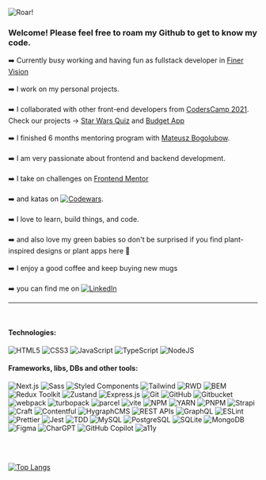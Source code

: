 ![Roar!](https://user-images.githubusercontent.com/46648993/201482022-056c5394-8519-4802-a1c9-928128045b30.jpeg)

### Welcome! Please feel free to roam my Github to get to know my code.

:arrow_right: Currently busy working and having fun as fullstack developer in [Finer Vision](https://finervision.com)<br><br>
:arrow_right: I work on my personal projects. <br><br>
:arrow_right: I collaborated with other front-end developers from [CodersCamp 2021](https://github.com/CodersCamp2021). <br> Check our projects -> [Star Wars Quiz](https://github.com/axseinga/coderscamp_mo_projekt1) and [Budget App](https://github.com/m-ossolinski/coderscamp_2021_spa_project_2)<br><br>
:arrow_right: I finished 6 months mentoring program with [Mateusz Bogolubow](https://devmentor.pl/). <br><br>
:arrow_right: I am very passionate about frontend and backend development. <br><br>
:arrow_right: I take on challenges on [Frontend Mentor](https://www.frontendmentor.io/profile/axseinga) <br><br>
:arrow_right: and katas on [![Codewars](https://img.shields.io/badge/Codewars-B1361E?style=for-the-badge&logo=codewars&logoColor=grey)](https://www.codewars.com/users/axseinga). <br><br>
:arrow_right: I love to learn, build things, and code. <br><br>
:arrow_right: and also love my green babies so don't be surprised if you find plant-inspired designs or plant apps here :green_heart: <br><br>
:arrow_right: I enjoy a good coffee and keep buying new mugs <br><br>
:arrow_right: you can find me on [![LinkedIn](https://img.shields.io/badge/linkedin-%230077B5.svg?style=for-the-badge&logo=linkedin&logoColor=white)](https://www.linkedin.com/in/agnieszka-urbanowicz-051147151/)

---

<br>

#### Technologies: <br>
![HTML5](https://img.shields.io/badge/html5-%23E34F26.svg?style=for-the-badge&logo=html5&logoColor=white)
![CSS3](https://img.shields.io/badge/css3-%231572B6.svg?style=for-the-badge&logo=css3&logoColor=white)
![JavaScript](https://img.shields.io/badge/javascript-%23323330.svg?style=for-the-badge&logo=javascript&logoColor=%23F7DF1E)
![TypeScript](https://img.shields.io/badge/typescript-%23007ACC.svg?style=for-the-badge&logo=typescript&logoColor=white)
![NodeJS](https://img.shields.io/badge/node.js-6DA55F?style=for-the-badge&logo=node.js&logoColor=white)
#### Frameworks, libs, DBs and other tools: <be>

![Next.js](https://img.shields.io/badge/Next.js-5DB655?style=for-the-badge&labelColor=white)
![Sass](https://img.shields.io/badge/Sass-CC6699?style=for-the-badge&labelColor=white)
![Styled Components](https://img.shields.io/badge/Styled_Components-DB7093?style=for-the-badge&labelColor=white)
![Tailwind](https://img.shields.io/badge/Tailwind-38B2AC?style=for-the-badge&labelColor=white)
![RWD](https://img.shields.io/badge/RWD-007ACC?style=for-the-badge&labelColor=white)
![BEM](https://img.shields.io/badge/BEM-FFD700?style=for-the-badge&labelColor=white)
![Redux Toolkit](https://img.shields.io/badge/Redux_Toolkit-764ABC?style=for-the-badge&labelColor=white)
![Zustand](https://img.shields.io/badge/Zustand-007C70?style=for-the-badge&labelColor=white)
![Express.js](https://img.shields.io/badge/Express.js-000000?style=for-the-badge&labelColor=white)
![Git](https://img.shields.io/badge/Git-F05032?style=for-the-badge&labelColor=white)
![GitHub](https://img.shields.io/badge/GitHub-181717?style=for-the-badge&labelColor=white)
![Gitbucket](https://img.shields.io/badge/Gitbucket-0094CC?style=for-the-badge&labelColor=white)
![webpack](https://img.shields.io/badge/webpack-8DD6F9?style=for-the-badge&labelColor=white)
![turbopack](https://img.shields.io/badge/turbopack-000000?style=for-the-badge&labelColor=white)
![parcel](https://img.shields.io/badge/parcel-F97300?style=for-the-badge&labelColor=white)
![vite](https://img.shields.io/badge/vite-646CFF?style=for-the-badge&labelColor=white)
![NPM](https://img.shields.io/badge/NPM-CB3837?style=for-the-badge&labelColor=white)
![YARN](https://img.shields.io/badge/YARN-2C8EBB?style=for-the-badge&labelColor=white)
![PNPM](https://img.shields.io/badge/PNPM-F69220?style=for-the-badge&labelColor=white)
![Strapi](https://img.shields.io/badge/Strapi-2E7EE4?style=for-the-badge&labelColor=white)
![Craft](https://img.shields.io/badge/Craft-1A1A1A?style=for-the-badge&labelColor=white)
![Contentful](https://img.shields.io/badge/Contentful-F36F6F?style=for-the-badge&labelColor=white)
![HygraphCMS](https://img.shields.io/badge/HygraphCMS-6B8E23?style=for-the-badge&labelColor=white)
![REST APIs](https://img.shields.io/badge/REST_APIs-00A8E1?style=for-the-badge&labelColor=white)
![GraphQL](https://img.shields.io/badge/GraphQL-E535AB?style=for-the-badge&labelColor=white)
![ESLint](https://img.shields.io/badge/ESLint-4B32C3?style=for-the-badge&labelColor=white)
![Prettier](https://img.shields.io/badge/Prettier-F7B93E?style=for-the-badge&labelColor=white)
![Jest](https://img.shields.io/badge/Jest-C21325?style=for-the-badge&labelColor=white)
![TDD](https://img.shields.io/badge/TDD-FF4081?style=for-the-badge&labelColor=white)
![MySQL](https://img.shields.io/badge/MySQL-4479A1?style=for-the-badge&labelColor=white)
![PostgreSQL](https://img.shields.io/badge/PostgreSQL-336791?style=for-the-badge&labelColor=white)
![SQLite](https://img.shields.io/badge/SQLite-003B57?style=for-the-badge&labelColor=white)
![MongoDB](https://img.shields.io/badge/MongoDB-47A248?style=for-the-badge&labelColor=white)
![Figma](https://img.shields.io/badge/Figma-F24E1E?style=for-the-badge&labelColor=white)
![CharGPT](https://img.shields.io/badge/CharGPT-0084FF?style=for-the-badge&labelColor=white)
![GitHub Copilot](https://img.shields.io/badge/GitHub_Copilot-9C7B9B?style=for-the-badge&labelColor=white)
![a11y](https://img.shields.io/badge/a11y-4A4A4A?style=for-the-badge&labelColor=white)




<br><br>

[![Top Langs](https://github-readme-stats.vercel.app/api/top-langs/?username=axseinga&layout=compact)](https://github.com/axseinga/github-readme-stats) 
